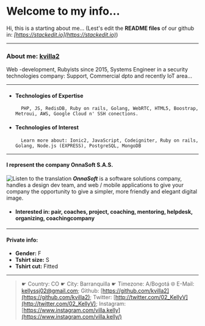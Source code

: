 # Welcome to my info...

Hi, this is a starting about me... 
(Lest's edit the **README files** of our github in: _[https://stackedit.io](https://stackedit.io)_)

---
  
### About me: [kvilla2](https://kvilla2.github.io/WebPage)
 Web -development, Rubyists since 2015, Systems Engineer in a security technologies company: Support, Commercial dpto and recently IoT area...
 
 -----
  - #### Technologies of Expertise
          PHP, JS, RedisDB, Ruby on rails, Golang, WebRTC, HTML5, Boostrap, Metroui, AWS, Google Cloud n' SSH conections.
   
 - #### Technologies of Interest
         Learn more about: Ionic2, JavaScript, Codeigniter, Ruby on rails, Golang, Node.js (EXPRESS), PostgreSQL, MongoDB
---
#### I represent the company OnnaSoft S.A.S.

![](https://stackedit.io/app# "Listen to the translation") ***OnnaSoft*** is a software solutions company, handles a design dev team, and web / mobile applications to give your company the opportunity to give a simpler, more friendly and elegant digital image.

 - #### Interested in: pair, coaches, project, coaching, mentoring, helpdesk, organizing, coachingcompany
 ---
#### Private info: 
 - **Gender:** F
 - **Tshirt size:** S
 - **Tshirt cut:** Fitted
---
> ☛ Country: CO
   ☛ City: Barranquilla
   ☛ Timezone: A/Bogotá
   🌐 E-Mail: [kellyssj02@gmail.com](mailto:kellyssj02@gmail.com);
   Github: [https://github.com/kvilla2](https://github.com/kvilla2);
   Twitter: [http://twitter.com/02_KellyV](http://twitter.com/02_KellyV); 
   Instagram: [https://www.instagram.com/villa.kelly](https://www.instagram.com/villa.kelly/)


